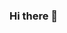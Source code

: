 ### Hi there 👋

<!--
**mahek9015/mahek9015** is a ✨ _special_ ✨ repository because its `README.md` (this file) appears on your GitHub profile.

Here are some ideas to get you started:

- 🔭 I’m currently working on web development
- 🌱 I’m currently learning JavaScript
- 👯 I’m looking to collaborate on building websites
- 🤔 I’m looking for help with NodeJs
- 💬 Ask me about coding
- 📫 How to reach me: 
1)Email:mkshk6779@gmail.com
2)Linkedin:https://www.linkedin.com/in/mahek-shaikh-5804bb237
- 😄 Pronouns: she/her

-->
